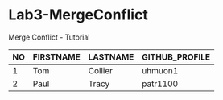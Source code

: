 # Lab3-MergeConflict
Merge Conflict - Tutorial

NO  | FIRSTNAME    | LASTNAME   | GITHUB_PROFILE
--- | ---          | ---        | ---
1   | Tom          | Collier    | uhmuon1
2   | Paul         | Tracy      | patr1100